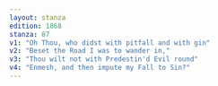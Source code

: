 ```yaml
---
layout: stanza
edition: 1868
stanza: 87
v1: "Oh Thou, who didst with pitfall and with gin"
v2: "Beset the Road I was to wander in,"
v3: "Thou wilt not with Predestin'd Evil round"
v4: "Enmesh, and then impute my Fall to Sin?"
---
```

